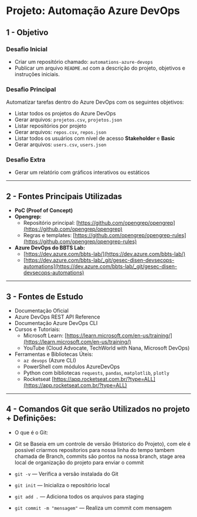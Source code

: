 # Projeto: Automação Azure DevOps

## 1 - Objetivo

### Desafio Inicial
- Criar um repositório chamado: `automations-azure-devops`
- Publicar um arquivo `README.md` com a descrição do projeto, objetivos e instruções iniciais.

### Desafio Principal
Automatizar tarefas dentro do Azure DevOps com os seguintes objetivos:

- Listar todos os projetos do Azure DevOps
- Gerar arquivos: `projetos.csv`, `projetos.json`
- Listar repositórios por projeto
- Gerar arquivos: `repos.csv`, `repos.json`
- Listar todos os usuários com nível de acesso **Stakeholder** e **Basic**
- Gerar arquivos: `users.csv`, `users.json`

### Desafio Extra
- Gerar um relatório com gráficos interativos ou estáticos

---

## 2 - Fontes Principais Utilizadas

- **PoC (Proof of Concept)**
- **Opengrep:**
  - Repositório principal: [https://github.com/opengrep/opengrep](https://github.com/opengrep/opengrep)
  - Regras e templates: [https://github.com/opengrep/opengrep-rules](https://github.com/opengrep/opengrep-rules)
- **Azure DevOps do BBTS Lab:**
  - [https://dev.azure.com/bbts-lab/](https://dev.azure.com/bbts-lab/)
  - [https://dev.azure.com/bbts-lab/_git/gesec-disen-devsecops-automations](https://dev.azure.com/bbts-lab/_git/gesec-disen-devsecops-automations)

---

## 3 - Fontes de Estudo

- Documentação Oficial
- Azure DevOps REST API Reference
- Documentação Azure DevOps CLI
- Cursos e Tutoriais:
  - Microsoft Learn: [https://learn.microsoft.com/en-us/training/](https://learn.microsoft.com/en-us/training/)
  - YouTube (Cloud Advocate, TechWorld with Nana, Microsoft DevOps)
- Ferramentas e Bibliotecas Úteis:
  - `az devops` (Azure CLI)
  - PowerShell com módulos AzureDevOps
  - Python com bibliotecas `requests`, `pandas`, `matplotlib`, `plotly`
  - Rocketseat [https://app.rocketseat.com.br/?type=ALL](https://app.rocketseat.com.br/?type=ALL)

---

## 4 - Comandos Git que serão Utilizados no projeto + Definições:

 - O que é o Git:
  - Git se Baseia em um controle de versão (Historico do Projeto), com ele é possivel criarmos repositorios para nossa linha do tempo tambem chamada de Branch, commits são pontos na nossa branch, stage area local de organização do projeto para enviar o commit

- `git -v` — Verifica a versão instalada do Git  
- `git init` — Inicializa o repositório local  
- `git add .` — Adiciona todos os arquivos para staging  
- `git commit -m "mensagem"` — Realiza um commit com mensagem  
